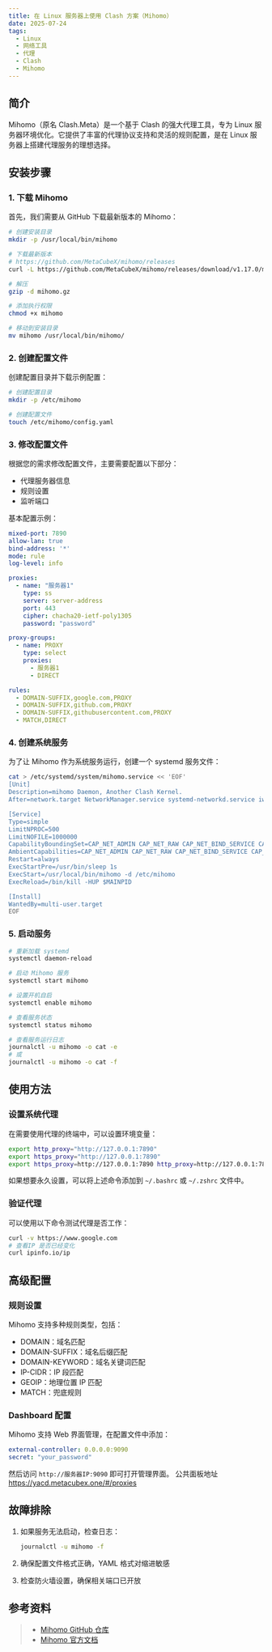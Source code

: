 ```yaml
---
title: 在 Linux 服务器上使用 Clash 方案（Mihomo）
date: 2025-07-24
tags:
  - Linux
  - 网络工具
  - 代理
  - Clash
  - Mihomo
---
```


## 简介

Mihomo（原名 Clash.Meta）是一个基于 Clash 的强大代理工具，专为 Linux 服务器环境优化。它提供了丰富的代理协议支持和灵活的规则配置，是在 Linux 服务器上搭建代理服务的理想选择。

## 安装步骤

### 1. 下载 Mihomo

首先，我们需要从 GitHub 下载最新版本的 Mihomo：

```bash
# 创建安装目录
mkdir -p /usr/local/bin/mihomo

# 下载最新版本
# https://github.com/MetaCubeX/mihomo/releases
curl -L https://github.com/MetaCubeX/mihomo/releases/download/v1.17.0/mihomo-linux-amd64-v1.17.0.gz -o mihomo.gz

# 解压
gzip -d mihomo.gz

# 添加执行权限
chmod +x mihomo

# 移动到安装目录
mv mihomo /usr/local/bin/mihomo/
```

### 2. 创建配置文件

创建配置目录并下载示例配置：

```bash
# 创建配置目录
mkdir -p /etc/mihomo

# 创建配置文件
touch /etc/mihomo/config.yaml
```

### 3. 修改配置文件

根据您的需求修改配置文件，主要需要配置以下部分：

- 代理服务器信息
- 规则设置
- 监听端口

基本配置示例：

```yaml
mixed-port: 7890
allow-lan: true
bind-address: '*'
mode: rule
log-level: info

proxies:
  - name: "服务器1"
    type: ss
    server: server-address
    port: 443
    cipher: chacha20-ietf-poly1305
    password: "password"

proxy-groups:
  - name: PROXY
    type: select
    proxies:
      - 服务器1
      - DIRECT

rules:
  - DOMAIN-SUFFIX,google.com,PROXY
  - DOMAIN-SUFFIX,github.com,PROXY
  - DOMAIN-SUFFIX,githubusercontent.com,PROXY
  - MATCH,DIRECT
```

### 4. 创建系统服务

为了让 Mihomo 作为系统服务运行，创建一个 systemd 服务文件：

```bash
cat > /etc/systemd/system/mihomo.service << 'EOF'
[Unit]
Description=mihomo Daemon, Another Clash Kernel.
After=network.target NetworkManager.service systemd-networkd.service iwd.service

[Service]
Type=simple
LimitNPROC=500
LimitNOFILE=1000000
CapabilityBoundingSet=CAP_NET_ADMIN CAP_NET_RAW CAP_NET_BIND_SERVICE CAP_SYS_TIME CAP_SYS_PTRACE CAP_DAC_READ_SEARCH CAP_DAC_OVERRIDE
AmbientCapabilities=CAP_NET_ADMIN CAP_NET_RAW CAP_NET_BIND_SERVICE CAP_SYS_TIME CAP_SYS_PTRACE CAP_DAC_READ_SEARCH CAP_DAC_OVERRIDE
Restart=always
ExecStartPre=/usr/bin/sleep 1s
ExecStart=/usr/local/bin/mihomo -d /etc/mihomo
ExecReload=/bin/kill -HUP $MAINPID

[Install]
WantedBy=multi-user.target
EOF
```

### 5. 启动服务

```bash
# 重新加载 systemd
systemctl daemon-reload

# 启动 Mihomo 服务
systemctl start mihomo

# 设置开机自启
systemctl enable mihomo

# 查看服务状态
systemctl status mihomo

# 查看服务运行日志
journalctl -u mihomo -o cat -e
# 或
journalctl -u mihomo -o cat -f
```

## 使用方法

### 设置系统代理

在需要使用代理的终端中，可以设置环境变量：

```bash
export http_proxy="http://127.0.0.1:7890"
export https_proxy="http://127.0.0.1:7890"
export https_proxy=http://127.0.0.1:7890 http_proxy=http://127.0.0.1:7890 all_proxy=http://127.0.0.1:7890
```

如果想要永久设置，可以将上述命令添加到 `~/.bashrc` 或 `~/.zshrc` 文件中。

### 验证代理

可以使用以下命令测试代理是否工作：

```bash
curl -v https://www.google.com
# 查看IP 是否已经变化
curl ipinfo.io/ip
```

## 高级配置

### 规则设置

Mihomo 支持多种规则类型，包括：

- DOMAIN：域名匹配
- DOMAIN-SUFFIX：域名后缀匹配
- DOMAIN-KEYWORD：域名关键词匹配
- IP-CIDR：IP 段匹配
- GEOIP：地理位置 IP 匹配
- MATCH：兜底规则

### Dashboard 配置

Mihomo 支持 Web 界面管理，在配置文件中添加：

```yaml
external-controller: 0.0.0.0:9090
secret: "your_password"
```

然后访问 `http://服务器IP:9090` 即可打开管理界面。
公共面板地址
https://yacd.metacubex.one/#/proxies


## 故障排除

1. 如果服务无法启动，检查日志：
   ```bash
   journalctl -u mihomo -f
   ```

2. 确保配置文件格式正确，YAML 格式对缩进敏感

3. 检查防火墙设置，确保相关端口已开放

## 参考资料

> - [Mihomo GitHub 仓库](https://github.com/MetaCubeX/mihomo)
> - [Mihomo 官方文档](https://wiki.metacubex.one/)